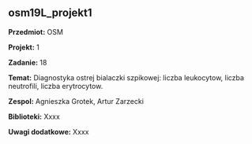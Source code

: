 ## osm19L_projekt1

**Przedmiot:** OSM

**Projekt:** 1

**Zadanie:** 18

**Temat:** Diagnostyka ostrej bialaczki szpikowej: liczba leukocytow, liczba neutrofili, liczba erytrocytow.

**Zespol:** Agnieszka Grotek, Artur Zarzecki

**Biblioteki:** Xxxx

**Uwagi dodatkowe:** Xxxx
